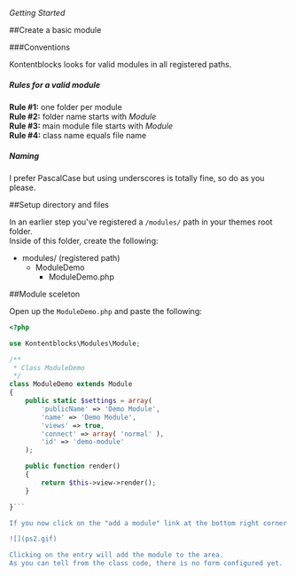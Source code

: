 *Getting Started*

##Create a basic module

###Conventions

Kontentblocks looks for valid modules in all registered paths.  

##### Rules for a valid module

**Rule #1:** one folder per module  
**Rule #2:** folder name starts with *Module*  
**Rule #3:** main module file starts with *Module*  
**Rule #4:** class name equals file name

##### Naming 
I prefer PascalCase but using underscores is totally fine, so do as you please.


##Setup directory and files

In an earlier step you've registered a `/modules/` path in your themes root folder.  
Inside of this folder, create the following:

- modules/ (registered path) 
    - ModuleDemo
        - ModuleDemo.php


##Module sceleton

Open up the `ModuleDemo.php` and paste the following:
```php
<?php

use Kontentblocks\Modules\Module;

/**
 * Class ModuleDemo
 */
class ModuleDemo extends Module
{
    public static $settings = array(
        'publicName' => 'Demo Module',
        'name' => 'Demo Module',
        'views' => true,
        'connect' => array( 'normal' ),
        'id' => 'demo-module'
    );

    public function render()
    {
        return $this->view->render();
    }

}```

If you now click on the "add a module" link at the bottom right corner of an area, you should see something like this:

![](ps2.gif)

Clicking on the entry will add the module to the area.  
As you can tell from the class code, there is no form configured yet.